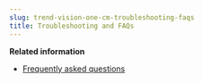 ```yaml
---
slug: trend-vision-one-cm-troubleshooting-faqs
title: Troubleshooting and FAQs
---
```


**Related information**

- [Frequently asked questions](case-management-faq.md)
